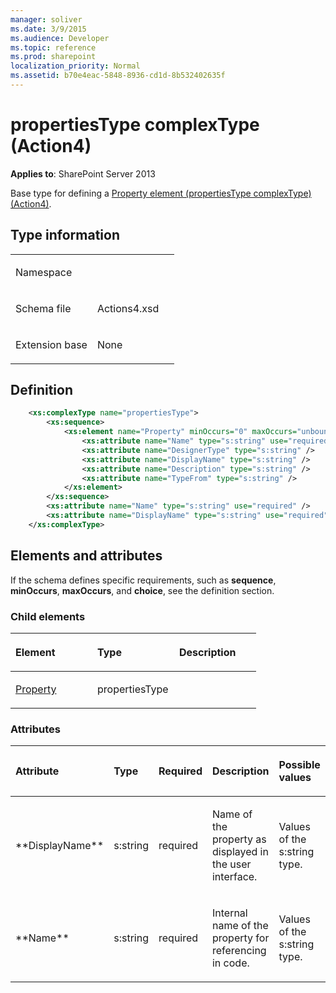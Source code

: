 ```yaml
---
manager: soliver
ms.date: 3/9/2015
ms.audience: Developer
ms.topic: reference
ms.prod: sharepoint
localization_priority: Normal
ms.assetid: b70e4eac-5848-8936-cd1d-8b532402635f
---
```


# propertiesType complexType (Action4)

**Applies to**: SharePoint Server 2013

Base type for defining a [Property element (propertiesType complexType) (Action4)](property-element-propertiestype-complextypeaction4.md).

## Type information

<table>
<colgroup>
<col width="50%" />
<col width="50%" />
</colgroup>
<tbody>
<tr class="odd">
<td align="left"><p><span class="label">Namespace</span></p></td>
<td align="left"><p></p></td>
</tr>
<tr class="even">
<td align="left"><p><span class="label">Schema file</span></p></td>
<td align="left"><p>Actions4.xsd</p></td>
</tr>
<tr class="odd">
<td align="left"><p><span class="label">Extension base</span></p></td>
<td align="left"><p>None</p></td>
</tr>
</tbody>
</table>

## Definition

```XML
    <xs:complexType name="propertiesType">
        <xs:sequence>
            <xs:element name="Property" minOccurs="0" maxOccurs="unbounded">
                <xs:attribute name="Name" type="s:string" use="required" />
                <xs:attribute name="DesignerType" type="s:string" />
                <xs:attribute name="DisplayName" type="s:string" />
                <xs:attribute name="Description" type="s:string" />
                <xs:attribute name="TypeFrom" type="s:string" />
            </xs:element>  
        </xs:sequence>
        <xs:attribute name="Name" type="s:string" use="required" />
        <xs:attribute name="DisplayName" type="s:string" use="required" />
    </xs:complexType>
```

## Elements and attributes

If the schema defines specific requirements, such as **sequence**, **minOccurs**, **maxOccurs**, and **choice**, see the definition section.

### Child elements

<table>
<colgroup>
<col width="33%" />
<col width="33%" />
<col width="33%" />
</colgroup>
<thead>
<tr class="header">
<th align="left"><p>Element</p></th>
<th align="left"><p>Type</p></th>
<th align="left"><p>Description</p></th>
</tr>
</thead>
<tbody>
<tr class="odd">
<td align="left"><p><a href="property-element-propertiestype-complextypeaction4.md">Property</a></p></td>
<td align="left"><p>propertiesType</p></td>
<td align="left"><p></p></td>
</tr>
</tbody>
</table>

### Attributes

<table>
<colgroup>
<col width="15%" />
<col width="15%" />
<col width="15%" />
<col width="30%" />
<col width="25%" />
</colgroup>
<thead>
<tr class="header">
<th align="left"><p>Attribute</p></th>
<th align="left"><p>Type</p></th>
<th align="left"><p>Required</p></th>
<th align="left"><p>Description</p></th>
<th align="left"><p>Possible values</p></th>
</tr>
</thead>
<tbody>
<tr class="odd">
<td align="left"><p>**DisplayName**</p></td>
<td align="left"><p>s:string</p></td>
<td align="left"><p>required</p></td>
<td align="left"><p>Name of the property as displayed in the user interface.</p></td>
<td align="left"><p>Values of the s:string type.</p></td>
</tr>
<tr class="even">
<td align="left"><p>**Name**</p></td>
<td align="left"><p>s:string</p></td>
<td align="left"><p>required</p></td>
<td align="left"><p>Internal name of the property for referencing in code.</p></td>
<td align="left"><p>Values of the s:string type.</p></td>
</tr>
</tbody>
</table>








